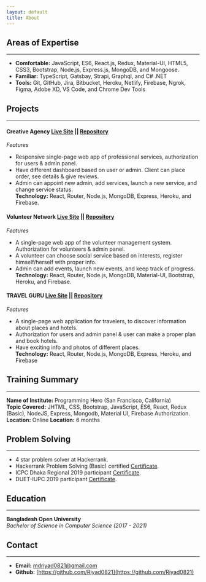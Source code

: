 ```yaml
---
layout: default
title: About
---
```

## **Areas of Expertise**
---
* **Comfortable:** JavaScript, ES6, React.js, Redux, Material-UI, HTML5, CSS3, Bootstrap, Node.js, Express.js, MongoDB, and Mongoose.
* **Familiar:** TypeScript, Gatsbay, Strapi, Graphql, and C# .NET
* **Tools:** Git, GitHub, Jira, Bitbucket, Heroku, Netlify, Firebase, Ngrok, Figma, Adobe XD, VS Code, and Chrome Dev Tools
## **Projects**
---
#### **Creative Agency** [Live Site](https://creative-agency-6bd46.web.app/)  || [Repository](https://github.com/Riyad0821/creative-agency-client)<br />
*Features*
* Responsive single-page web app of professional services, authorization for users & admin panel.
* Have different dashboard based on user or admin. Client can place order, see details & give reviews.
* Admin can appoint new admin, add services, launch a new service, and change service status. <br />
**Technology:** React, Router, Node.js, MongoDB, Express, Heroku, and Firebase.
#### **Volunteer Network** [Live Site](https://volunteer-network-56677.web.app/)  || [Repository](https://github.com/Riyad0821/volunteer-network)<br />
*Features*
* A single-page web app of the volunteer management system. Authorization for volunteers & admin panel.
* A volunteer can choose social service based on interests, register himself/herself with proper info.
*  Admin can add events, launch new events, and keep track of progress. <br />
**Technology:** React, Router, Node.js, MongoDB, Material-UI, Bootstrap, Heroku, and Firebase. <br />
#### **TRAVEL GURU** [Live Site](https://travel-guru-cb905.web.app/)  || [Repository](https://github.com/Riyad0821/travel-guru)<br />
*Features*
* A single-page web application for travelers, to discover information about places and hotels.
* Authorization for users and admin panel & user can make a proper plan and book hotels.
* Have exciting info and photos of different places. <br />
**Technology:** React, Router, Node.js, MongoDB, Express, Heroku, and Firebase <br />

## **Training Summary**
---
**Name of Institute:** Programming Hero (San Francisco, California) <br />
**Topic Covered:** JHTML, CSS, Bootstrap, JavaScript, ES6, React, Redux (Basic),            NodeJS, Express, Mongodb, Material UI, Firebase Authorization. <br />
**Location:** Online
**Location:** 6 months

## **Problem Solving**
---
* 4 star problem solver at Hackerrank.
* Hackerrank Problem Solving (Basic) certified [Certificate](https://www.hackerrank.com/certificates/07887d21b722).
* ICPC Dhaka Regional 2019 participant [Certificate](https://drive.google.com/file/d/1aah69dVmtWquqJShfkZlQlfpMwEBB6KS/view?usp=sharing).
* DUET-IUPC 2019 participant [Certificate](https://drive.google.com/file/d/1cIlF5rsHnWkpmT3P8nyzTnalu9iw_NLt/view?usp=sharing).
## **Education**
---
**Bangladesh Open University** <br />
*Bachelor of Science in Computer Science (2017 - 2021)* <br />

## **Contact**
---
* **Email:** mdriyad0821@gmail.com
* **Github:** [https://github.com/Riyad0821](https://github.com/Riyad0821)
